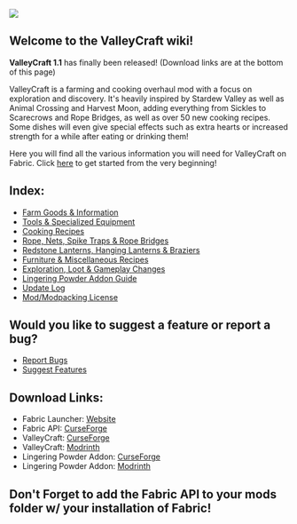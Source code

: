 ![](https://github.com/l1nkl3/ValleyCraft/blob/gh-pages/wiki-images/banner_alt.png)

## Welcome to the ValleyCraft wiki!

**ValleyCraft 1.1** has finally been released! (Download links are at the bottom of this page)

ValleyCraft is a farming and cooking overhaul mod with a focus on exploration and discovery. It's heavily inspired by Stardew Valley as well as Animal Crossing and Harvest Moon, adding everything from Sickles to Scarecrows and Rope Bridges, as well as over 50 new cooking recipes. Some dishes will even give special effects such as extra hearts or increased strength for a while after eating or drinking them!

Here you will find all the various information you will need for ValleyCraft on Fabric. Click [here](https://github.com/l1nkl3/ValleyCraft/blob/gh-pages/docs/tools.md) to get started from the very beginning!

## Index:

* [Farm Goods & Information](https://github.com/l1nkl3/ValleyCraft/blob/gh-pages/docs/farm_goods.md)
* [Tools & Specialized Equipment](https://github.com/l1nkl3/ValleyCraft/blob/gh-pages/docs/tools.md)
* [Cooking Recipes](https://github.com/l1nkl3/ValleyCraft/blob/gh-pages/docs/cook.md)
* [Rope, Nets, Spike Traps & Rope Bridges](https://github.com/l1nkl3/ValleyCraft/blob/gh-pages/docs/bridges.md)
* [Redstone Lanterns, Hanging Lanterns & Braziers](https://github.com/l1nkl3/ValleyCraft/blob/gh-pages/docs/lights.md)
* [Furniture & Miscellaneous Recipes](https://github.com/l1nkl3/ValleyCraft/blob/gh-pages/docs/misc.md)
* [Exploration, Loot & Gameplay Changes](https://github.com/l1nkl3/ValleyCraft/blob/gh-pages/docs/loot.md)
* [Lingering Powder Addon Guide](https://github.com/l1nkl3/ValleyCraft-Wiki/blob/gh-pages/docs/potion.md)
* [Update Log](https://github.com/l1nkl3/ValleyCraft/blob/gh-pages/docs/update.md)
* [Mod/Modpacking License](https://github.com/l1nkl3/ValleyCraft/blob/gh-pages/docs/license.md)

## Would you like to suggest a feature or report a bug?
* [Report Bugs](https://docs.google.com/forms/d/1S_4cj_lOQYHhpOkUtYO4aLKt_djE2MYwI45i03fNmrc/prefill)
* [Suggest Features](https://docs.google.com/forms/d/1_sepGtRtqZb3-ViJBneQrDf5R0ZT0G_KwHdOn8xRmpo/prefill)

## Download Links:

* Fabric Launcher: [Website](https://fabricmc.net/use/)
* Fabric API: [CurseForge](https://www.curseforge.com/minecraft/mc-mods/fabric-api/)
* ValleyCraft: [CurseForge](https://www.curseforge.com/minecraft/mc-mods/valleycraft)
* ValleyCraft: [Modrinth](https://modrinth.com/mod/valleycraft)
* Lingering Powder Addon: [CurseForge]()
* Lingering Powder Addon: [Modrinth](https://modrinth.com/mod/valleycraft-addon-lingering-powder)

## Don't Forget to add the Fabric API to your mods folder w/ your installation of Fabric!

